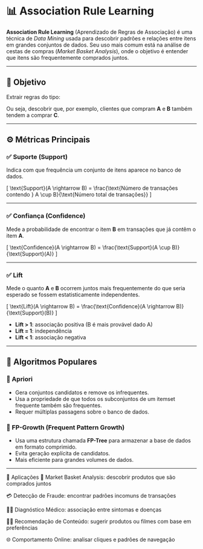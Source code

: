 # 📊 Association Rule Learning

**Association Rule Learning** (Aprendizado de Regras de Associação) é uma técnica de *Data Mining* usada para descobrir padrões e relações entre itens em grandes conjuntos de dados. Seu uso mais comum está na análise de cestas de compras (*Market Basket Analysis*), onde o objetivo é entender que itens são frequentemente comprados juntos.

---

## 🧠 Objetivo

Extrair regras do tipo:


Ou seja, descobrir que, por exemplo, clientes que compram **A** e **B** também tendem a comprar **C**.

---

## ⚙️ Métricas Principais

### ✅ Suporte (Support)

Indica com que frequência um conjunto de itens aparece no banco de dados.

\[
\text{Support}(A \rightarrow B) = \frac{\text{Número de transações contendo } A \cup B}{\text{Número total de transações}}
\]

---

### ✅ Confiança (Confidence)

Mede a probabilidade de encontrar o item **B** em transações que já contêm o item **A**.

\[
\text{Confidence}(A \rightarrow B) = \frac{\text{Support}(A \cup B)}{\text{Support}(A)}
\]

---

### ✅ Lift

Mede o quanto **A** e **B** ocorrem juntos mais frequentemente do que seria esperado se fossem estatisticamente independentes.

\[
\text{Lift}(A \rightarrow B) = \frac{\text{Confidence}(A \rightarrow B)}{\text{Support}(B)}
\]

- **Lift > 1**: associação positiva (B é mais provável dado A)
- **Lift = 1**: independência
- **Lift < 1**: associação negativa

---

## 🧮 Algoritmos Populares

### 🔹 Apriori

- Gera conjuntos candidatos e remove os infrequentes.
- Usa a propriedade de que todos os subconjuntos de um itemset frequente também são frequentes.
- Requer múltiplas passagens sobre o banco de dados.

### 🔹 FP-Growth (Frequent Pattern Growth)

- Usa uma estrutura chamada **FP-Tree** para armazenar a base de dados em formato comprimido.
- Evita geração explícita de candidatos.
- Mais eficiente para grandes volumes de dados.

---


📌 Aplicações
🛒 Market Basket Analysis: descobrir produtos que são comprados juntos

💳 Detecção de Fraude: encontrar padrões incomuns de transações

👨‍⚕️ Diagnóstico Médico: associação entre sintomas e doenças

🧑‍💻 Recomendação de Conteúdo: sugerir produtos ou filmes com base em preferências

🌐 Comportamento Online: analisar cliques e padrões de navegação